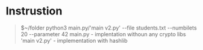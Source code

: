 # Instrustion 
> $~/folder python3 main.py/'main v2.py' --file students.txt --numbilets 20 --parameter 42
main.py - implentation withoun any crypto libs
'main v2.py' - implementation with hashlib
